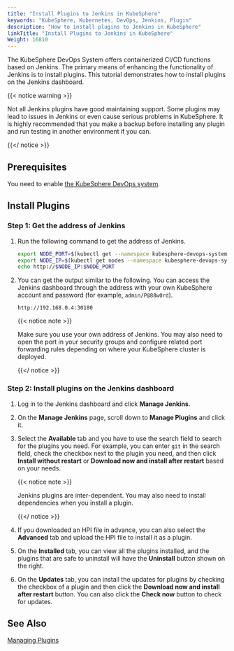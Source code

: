 ```yaml
---
title: "Install Plugins to Jenkins in KubeSphere"
keywords: "KubeSphere, Kubernetes, DevOps, Jenkins, Plugin"
description: "How to install plugins to Jenkins in KubeSphere"
linkTitle: "Install Plugins to Jenkins in KubeSphere"
Weight: 16810
---
```


The KubeSphere DevOps System offers containerized CI/CD functions based on Jenkins. The primary means of enhancing the functionality of Jenkins is to install plugins. This tutorial demonstrates how to install plugins on the Jenkins dashboard.

{{< notice warning >}}

Not all Jenkins plugins have good maintaining support. Some plugins may lead to issues in Jenkins or even cause serious problems in KubeSphere. It is highly recommended that you make a backup before installing any plugin and run testing in another environment if you can.

{{</ notice >}}

## Prerequisites

You need to enable [the KubeSphere DevOps system](../../../pluggable-components/devops/).

## Install Plugins

### Step 1: Get the address of Jenkins

1. Run the following command to get the address of Jenkins.

   ```bash
   export NODE_PORT=$(kubectl get --namespace kubesphere-devops-system -o jsonpath="{.spec.ports[0].nodePort}" services devops-jenkins)
   export NODE_IP=$(kubectl get nodes --namespace kubesphere-devops-system -o jsonpath="{.items[0].status.addresses[0].address}")
   echo http://$NODE_IP:$NODE_PORT
   ```

2. You can get the output similar to the following. You can access the Jenkins dashboard through the address with your own KubeSphere account and password (for example, `admin/P@88w0rd`).

   ```
   http://192.168.0.4:30180
   ```

   {{< notice note >}}

   Make sure you use your own address of Jenkins. You may also need to open the port in your security groups and configure related port forwarding rules depending on where your KubeSphere cluster is deployed.

   {{</ notice >}}

### Step 2: Install plugins on the Jenkins dashboard

1. Log in to the Jenkins dashboard and click **Manage Jenkins**.

2. On the **Manage Jenkins** page, scroll down to **Manage Plugins** and click it.

3. Select the **Available** tab and you have to use the search field to search for the plugins you need. For example, you can enter `git` in the search field, check the checkbox next to the plugin you need, and then click **Install without restart** or **Download now and install after restart** based on your needs.

   {{< notice note >}}

   Jenkins plugins are inter-dependent. You may also need to install dependencies when you install a plugin.

   {{</ notice >}}

4. If you downloaded an HPI file in advance, you can also select the **Advanced** tab and upload the HPI file to install it as a plugin.

5. On the **Installed** tab, you can view all the plugins installed, and the plugins that are safe to uninstall will have the **Uninstall** button shown on the right.

6. On the **Updates** tab, you can install the updates for plugins by checking the checkbox of a plugin and then click the **Download now and install after restart** button. You can also click the **Check now** button to check for updates.

## See Also

[Managing Plugins](https://www.jenkins.io/doc/book/managing/plugins/)
